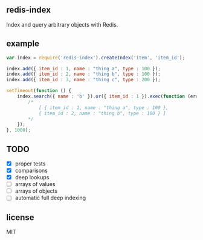 redis-index
-----------

Index and query arbitrary objects with Redis.

example
-------

```js
var index = require('redis-index').createIndex('item', 'item_id');

index.add({ item_id : 1, name : "thing a", type : 100 });
index.add({ item_id : 2, name : "thing b", type : 100 });
index.add({ item_id : 3, name : "thing c", type : 200 });

setTimeout(function () {
	index.search({ name : 'b' }).or({ item_id : 1 }).exec(function (err, result) {
		/*
			[ { item_id : 1, name : "thing a", type : 100 },
			{ item_id : 2, name : "thing b", type : 100 } ]
		*/
	});
}, 1000);
```

TODO
----

- [x] proper tests
- [x] comparisons
- [x] deep lookups
- [ ] arrays of values
- [ ] arrays of objects
- [ ] automatic full deep indexing

license
-------

MIT
